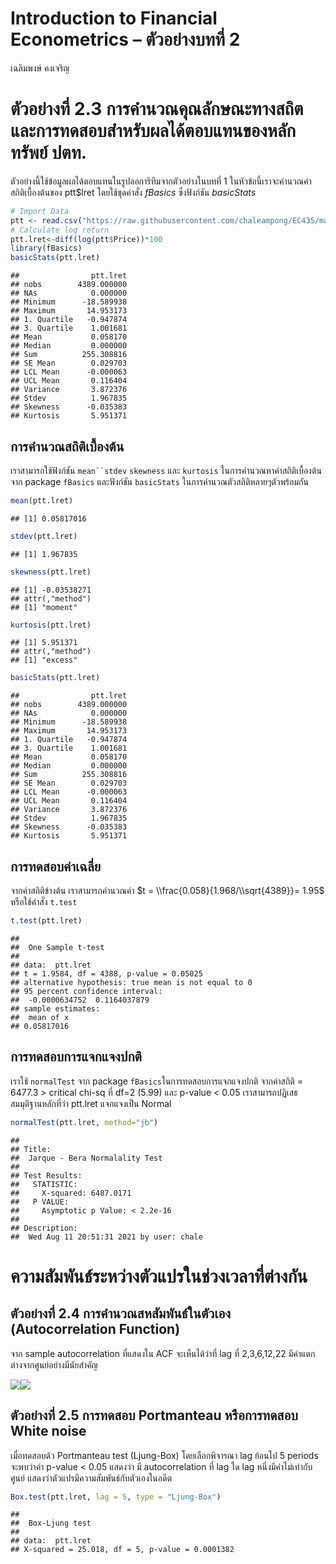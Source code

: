 Introduction to Financial Econometrics – ตัวอย่างบทที่ 2
================
เฉลิมพงษ์ คงเจริญ

# ตัวอย่างที่ 2.3 การคำนวณคุณลักษณะทางสถิต และการทดสอบสำหรับผลได้ตอบแทนของหลักทรัพย์ ปตท.

ตัวอย่างนี้ใช้ข้อมูลผลได้ตอบแทนในรูปลอการิทึมจากตัวอย่างในบทที่ 1
ในหัวข้อนี้เราจะคำนวณค่าสถิติเบื้องต้นของ ptt$lret โดยใช้ชุดคำสั่ง
*fBasics* ซึ่งฟังก์ชัน *basicStats*

``` r
# Import Data
ptt <- read.csv("https://raw.githubusercontent.com/chaleampong/EC435/master/ptt_d_02_19.csv")
# Calculate log return
ptt.lret<-diff(log(ptt$Price))*100
library(fBasics)
basicStats(ptt.lret)
```

    ##                ptt.lret
    ## nobs        4389.000000
    ## NAs            0.000000
    ## Minimum      -18.589938
    ## Maximum       14.953173
    ## 1. Quartile   -0.947874
    ## 3. Quartile    1.001681
    ## Mean           0.058170
    ## Median         0.000000
    ## Sum          255.308816
    ## SE Mean        0.029703
    ## LCL Mean      -0.000063
    ## UCL Mean       0.116404
    ## Variance       3.872376
    ## Stdev          1.967835
    ## Skewness      -0.035383
    ## Kurtosis       5.951371

## การคำนวณสถิติเบื้องต้น

เราสามารถใช้ฟังก์ชัน ``` mean``stdev ``` `skewness` และ `kurtosis`
ในการคำนวณหาค่าสถิติเบื้องต้น จาก package `fBasics` และฟังก์ชัน
`basicStats` ในการคำนวณตัวสถิติหลายๆตัวพร้อมกัน

``` r
mean(ptt.lret)
```

    ## [1] 0.05817016

``` r
stdev(ptt.lret)
```

    ## [1] 1.967835

``` r
skewness(ptt.lret)
```

    ## [1] -0.03538271
    ## attr(,"method")
    ## [1] "moment"

``` r
kurtosis(ptt.lret)
```

    ## [1] 5.951371
    ## attr(,"method")
    ## [1] "excess"

``` r
basicStats(ptt.lret)
```

    ##                ptt.lret
    ## nobs        4389.000000
    ## NAs            0.000000
    ## Minimum      -18.589938
    ## Maximum       14.953173
    ## 1. Quartile   -0.947874
    ## 3. Quartile    1.001681
    ## Mean           0.058170
    ## Median         0.000000
    ## Sum          255.308816
    ## SE Mean        0.029703
    ## LCL Mean      -0.000063
    ## UCL Mean       0.116404
    ## Variance       3.872376
    ## Stdev          1.967835
    ## Skewness      -0.035383
    ## Kurtosis       5.951371

## การทดสอบค่าเฉลี่ย

จากค่าสถิติข้างต้น เราสามารถคำนวณค่า
$t = \\frac{0.058}{1.968/\\sqrt{4389}}= 1.95$ หรือใช้คำสั่ง `t.test`

``` r
t.test(ptt.lret)
```

    ## 
    ##  One Sample t-test
    ## 
    ## data:  ptt.lret
    ## t = 1.9584, df = 4388, p-value = 0.05025
    ## alternative hypothesis: true mean is not equal to 0
    ## 95 percent confidence interval:
    ##  -0.0000634752  0.1164037879
    ## sample estimates:
    ##  mean of x 
    ## 0.05817016

## การทดสอบการแจกแจงปกติ

เราใช้ `normalTest` จาก package `fBasics`ในการทดสอบการแจกแจงปกติ
จากค่าสถิติ = 6477.3 \> critical chi-sq ที่ df=2 (5.99) และ p-value \<
0.05 เราสามารถปฏิเสธสมมุติฐานหลักที่ว่า ptt.lret แจกแจงเป็น Normal

``` r
normalTest(ptt.lret, method="jb")
```

    ## 
    ## Title:
    ##  Jarque - Bera Normalality Test
    ## 
    ## Test Results:
    ##   STATISTIC:
    ##     X-squared: 6487.0171
    ##   P VALUE:
    ##     Asymptotic p Value: < 2.2e-16 
    ## 
    ## Description:
    ##  Wed Aug 11 20:51:31 2021 by user: chale

# ความสัมพันธ์ระหว่างตัวแปรในช่วงเวลาที่ต่างกัน

## ตัวอย่างที่ 2.4 การคำนวณสหสัมพันธ์ในตัวเอง (Autocorrelation Function)

จาก sample autocorrelation ที่แสดงใน ACF จะเห็นได้ว่าที่ lag ที่
2,3,6,12,22 มีค่าแตกต่างจากศูนย์อย่างมีนัยสำคัญ

![](chapter2_example_files/figure-gfm/unnamed-chunk-5-1.png)<!-- -->![](chapter2_example_files/figure-gfm/unnamed-chunk-5-2.png)<!-- -->

## ตัวอย่างที่ 2.5 การทดสอบ Portmanteau หรือการทดสอบ White noise

เมื่อทดสอบด้ว Portmanteau test (Ljung-Box) โดยเลือกพิจารณา lag ย้อนไป 5
periods จะพบว่าค่า p-value \< 0.05 แสดงว่า มี autocorrelation ที่ lag ใด
lag หนึ่งมีค่าไม่เท่ากับศูนย์ แสดงว่าตัวแปรมีความสัมพันธ์กับตัวเองในอดีต

``` r
Box.test(ptt.lret, lag = 5, type = "Ljung-Box")
```

    ## 
    ##  Box-Ljung test
    ## 
    ## data:  ptt.lret
    ## X-squared = 25.018, df = 5, p-value = 0.0001382
